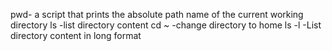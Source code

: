 pwd- a script that prints the absolute path name of the current working directory
ls -list directory content
cd ~ -change directory to home
ls -l -List directory content in long format
